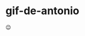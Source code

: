 # gif-de-antonio 
<font style="vertical-align: inherit;"><font style="vertical-align: inherit;">😉</font></font>

